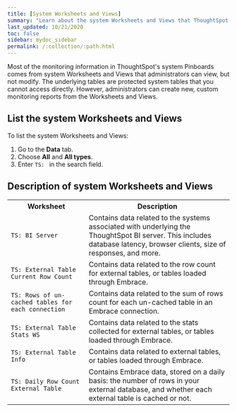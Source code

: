 ```yaml
---
title: [System Worksheets and Views]
summary: "Learn about the system Worksheets and Views that ThoughtSpot provides."
last_updated: 10/21/2020
toc: false
sidebar: mydoc_sidebar
permalink: /:collection/:path.html
---
```

Most of the monitoring information in ThoughtSpot's system Pinboards comes from system
Worksheets and Views that administrators can view, but not modify. The underlying tables
are protected system tables that you cannot access directly. However,
administrators can create new, custom monitoring reports from the Worksheets and Views.

## List the system Worksheets and Views

To list the system Worksheets and Views:

1. Go to the **Data** tab.
2. Choose **All** and **All types**.
3. Enter `TS: ` in the search field.

## Description of system Worksheets and Views

<table>
<colgroup>
   <col style="width:35%" />
   <col style="width:65%" />
</colgroup>
   <tr>
      <th>Worksheet</th>
      <th>Description</th>
   </tr>
   <tr>
      <td><code class="highlighter-rouge">TS: BI Server</code></td>
      <td>
         Contains data related to the systems associated with underlying the
         ThoughtSpot BI server.  This includes database latency, browser clients, size
         of responses, and more.
      </td>
   </tr>
   <tr>
      <td><code class="highlighter-rouge">TS: External Table Current Row Count</code></td>
      <td>
         Contains data related to the row count for external tables, or tables loaded through Embrace.
      </td>
   </tr>
   <tr>
      <td><code class="highlighter-rouge">TS: Rows of un-cached tables for each connection</code></td>
      <td>
         Contains data related to the sum of rows count for each un-cached table in an Embrace connection.
      </td>
   </tr>
   <tr>
      <td><code class="highlighter-rouge">TS: External Table Stats WS</code></td>
      <td>
         Contains data related to the stats collected for external tables, or tables loaded through Embrace.
      </td>
   </tr>
   <tr>
      <td><code class="highlighter-rouge">TS: External Table Info</code></td>
      <td>
         Contains data related to external tables, or tables loaded through Embrace.
      </td>
   </tr>
   <tr>
      <td><code class="highlighter-rouge">TS: Daily Row Count External Table</code></td>
      <td>
         Contains Embrace data, stored on a daily basis: the number of rows in your external database, and whether each external table is cached or not.
      </td>
   </tr>
</table>
